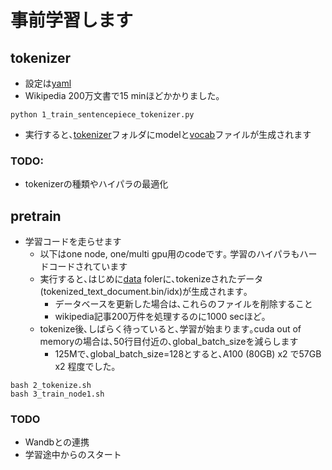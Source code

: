 # 事前学習します
## tokenizer
- 設定は[yaml](sentence_piece_config.yaml)
- Wikipedia 200万文書で15 minほどかかりました｡

~~~
python 1_train_sentencepiece_tokenizer.py 
~~~
- 実行すると､[tokenizer](../../data/tokenizer/)フォルダにmodelと[vocab](../../data/tokenizer/tokenizer.vocab)ファイルが生成されます
### TODO:
- tokenizerの種類やハイパラの最適化

## pretrain
- 学習コードを走らせます
  - 以下はone node, one/multi gpu用のcodeです｡ 学習のハイパラもハードコードされています
  - 実行すると､はじめに[data](../../data/) folerに､tokenizeされたデータ(tokenized_text_document.bin/idx)が生成されます｡
    - データベースを更新した場合は､これらのファイルを削除すること
    - wikipedia記事200万件を処理するのに1000 secほど｡
  - tokenize後､しばらく待っていると､学習が始まります｡cuda out of memoryの場合は､50行目付近の､global_batch_sizeを減らします
    - 125Mで､global_batch_size=128とすると､A100 (80GB) x2 で57GB x2 程度でした｡

~~~
bash 2_tokenize.sh
bash 3_train_node1.sh
~~~

### TODO
- Wandbとの連携
- 学習途中からのスタート